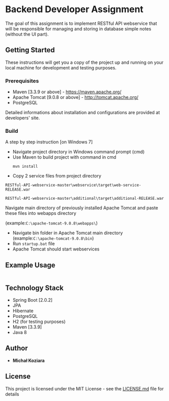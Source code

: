 # Backend Developer Assignment

The goal of this assignment is to implement RESTful API webservice that will be responsible for
managing and storing in database simple notes (without the UI part).

## Getting Started

These instructions will get you a copy of the project up and running on your local machine for development and testing purposes.

### Prerequisites

* Maven [3.3.9 or above] - https://maven.apache.org/
* Apache Tomcat [9.0.8 or above] - http://tomcat.apache.org/
* PostgreSQL

Detailed informations about installation and configurations are provided at developers' site.

### Build 

A step by step instruction [on Windows 7]
* Navigate project directory in Windows command prompt (cmd)
* Use Maven to build project with command in cmd
  ```
  mvn install
  ```
* Copy 2 service files from project directory

 ```
 RESTful-API-webservice-master\webservice\target\web-service-RELEASE.war
 ```
 ````
 RESTful-API-webservice-master\additional\target\additional-RELEASE.war
 ````
Navigate main directory of previously installed Apache Tomcat and paste these files into webapps directory

(example:``C:\apache-tomcat-9.0.8\webapps\``)
 * Navigate bin folder in Apache Tomcat main directory 
(example:``C:\apache-tomcat-9.0.8\bin``)
 * Run `` startup.bat `` file
 * Apache Tomcat should start webservices

## Example Usage

```

```

## Technology Stack

* Spring Boot [2.0.2]
* JPA
* Hibernate
* PostgreSQL
* H2 (for testing purposes)
* Maven [3.3.9]
* Java 8

## Author

* **Michał Koziara** 

## License

This project is licensed under the MIT License - see the [LICENSE.md](LICENSE.md) file for details
